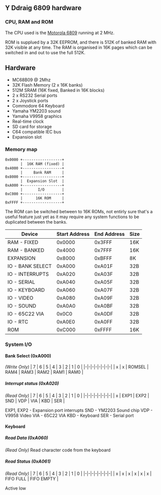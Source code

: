 ## Y Ddraig 6809 hardware

### CPU, RAM and ROM

The CPU used is the [Motorola 6809](https://en.wikipedia.org/wiki/Motorola_6809) running at 2 MHz.

ROM is supplued by a 32K EEPROM, and there is 512K of banked RAM with 32K visible at any time. The RAM is organised in 16K pages which can be switched in and out to use the full 512K.

## Hardware
* MC68B09 @ 2Mhz
* 32K Flash Memory (2 x 16K banks)
* 512M SRAM (16K fixed, Banked in 16K blocks)
* 2 x RS232 Serial ports
* 2 x Joystick ports
* Commodore 64 Keyboard
* Yamaha YM2203 sound
* Yamaha V9958 graphics
* Real-time clock
* SD card for storage
* C64 compatible IEC bus
* Expansion slot


### Memory map
```
0x0000 +------------------+
       |  16K RAM (fixed) |
0x4000 +------------------+
       |     Bank RAM     |
0x8000 +------------------+
       |  Expansion Slot  |
0xA000 +------------------+
       |       I/O        |
0xC000 +------------------+
       |      16K ROM     |
0xFFFF +------------------+
```

The ROM can be switched between to 16K ROMs, not entirly sure that's a useful feature just yet as it may require any system functions to be duplicated between the banks.


| Device | Start Address | End Address | Size |
|-|-|-|-|
| RAM - FIXED	| 0x0000 |	0x3FFF |	16K |
| RAM - BANKED | 0x4000 | 0x7FFF | 16K
| EXPANSION | 0x8000 | 0xBFFF | 8K |
| IO - BANK SELECT | 0xA000 | 0xA01F | 32B |
| IO - INTERRUPTS | 0xA020 | 0xA03F | 32B |
| IO - SERIAL | 0xA040 | 0xA05F | 32B |
| IO - KEYBOARD | 0xA060 | 0xA07F | 32B |
| IO - VIDEO | 0xA080 | 0xA09F | 32B |
| IO - SOUND | 0xA0A0 | 0xA0BF | 32B |
| IO - 65C22 VIA | 0x0C0 | 0xA0DF | 32B |
| IO - RTC | 0xA0E0 | 0xA0FF | 32B |
| ROM	| 0xC000 | 0xFFFF | 16K |

### System I/O

#### Bank Select (0xA000)
_(Write Only)_
| 7 | 6 | 5 | 4 | 3 | 2 | 1 | 0 |
|-|-|-|-|-|-|-|-|
| x | x | ROMSEL | RAM4 | RAM3 | RAM2 | RAM1 | RAM0 |

##### Interrupt status (0xA020)
_(Read Only)_
| 7 | 6 | 5 | 4 | 3 | 2 | 1 | 0 |
|-|-|-|-|-|-|-|-|
| x | EXP1 | EXP2 | SND | VDP | VIA | KBD | SER |

EXP1, EXP2 - Expansion port interrupts
SND - YM2203 Sound chip
VDP - V9958 Video
VIA - 65C22 VIA
KBD - Keyboard
SER - Serial port

#### Keyboard

##### Read Data (0xA060)
_(Read Only)_
Read character code from the keyboard

##### Read Status (0xA061)
_(Read Only)_
| 7 | 6 | 5 | 4 | 3 | 2 | 1 | 0 |
|-|-|-|-|-|-|-|-|
| x | x | x | x | x | x | FIFO FULL | FIFO EMPTY |

Active low

